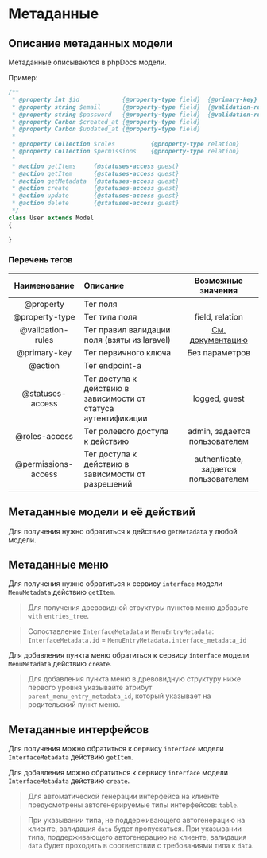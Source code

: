 # Метаданные

## Описание метаданных модели

Метаданные описываются в phpDocs модели.

Пример:

```php
/**
 * @property int $id            {@property-type field}  {@primary-key}
 * @property string $email      {@property-type field}  {@validation-rules required|string|email|unique:users|email}
 * @property string $password   {@property-type field}  {@validation-rules required|string}
 * @property Carbon $created_at {@property-type field}
 * @property Carbon $updated_at {@property-type field}
 *
 * @property Collection $roles          {@property-type relation}
 * @property Collection $permissions    {@property-type relation}
 *
 * @action getItems     {@statuses-access guest}
 * @action getItem      {@statuses-access guest}
 * @action getMetadata  {@statuses-access guest}
 * @action create       {@statuses-access guest}
 * @action update       {@statuses-access guest}
 * @action delete       {@statuses-access guest}
 */
class User extends Model
{

}
```

### Перечень тегов

| Наименование        | Описание                                                       |                       Возможные значения                       |
|:-------------------:|:---------------------------------------------------------------|:--------------------------------------------------------------:|
|      @property      | Тег поля                                                       |                                                                |
|   @property-type    | Тег типа поля                                                  |                        field, relation                         |
|  @validation-rules  | Тег правил валидации поля (взяты из laravel)                   | [Cм. документацию](https://laravel.com/docs/master/validation) |
|    @primary-key     | Тег первичного ключа                                           |                         Без параметров                         |
|       @action       | Тег endpoint-а                                                 |                                                                |
|  @statuses-access   | Тег доступа к действию в зависимости от статуса аутентификации |                         logged, guest                          |
|    @roles-access    | Тег ролевого доступа к действию                                |                 admin, задается пользователем                  |
| @permissions-access | Тег доступа к действию в зависимости от разрешений             |              authenticate, задается пользователем              |


## Метаданные модели и её действий

Для получения нужно обратиться к действию `getMetadata` у любой модели.

## Метаданные меню

Для получения нужно обратиться к сервису `interface` модели
`MenuMetadata` действию `getItem`.

> Для получения древовидной структуры пунктов меню добавьте `with`
> `entries_tree`.

> Сопоставление `InterfaceMetadata` и `MenuEntryMetadata`:
> `InterfaceMetadata.id` = `MenuEntryMetadata.interface_metadata_id`

Для добавления пункта меню обратиться к сервису `interface` модели
`MenuMetadata` действию `create`.

> Для добавления пункта меню в древовидную структуру ниже первого
> уровня указывайте атрибут `parent_menu_entry_metadata_id`, который
> указывает на родительский пункт меню.

## Метаданные интерфейсов

Для получения можно обратиться к сервису `interface` модели
`InterfaceMetadata` действию `getItem`.

Для добавления можно обратиться к сервису `interface` модели
`InterfaceMetadata` действию `create`.

> Для автоматической генерации интерфейса на клиенте предусмотрены
> автогенерируемые типы интерфейсов: `table`.

> При указывании типа, не поддерживающего автогенерацию на клиенте,
> валидация `data` будет пропускаться. При указывании типа,
> поддерживающего автогенерацию на клиенте, валидация `data` будет
> проходить в соответствии с требованиями типа к `data`.

